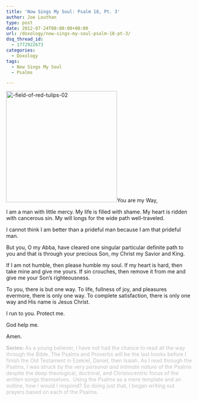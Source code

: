 ```yaml
---
title: 'Now Sings My Soul: Psalm 18, Pt. 3'
author: Joe Louthan
type: post
date: 2012-07-24T00:00:00+00:00
url: /doxology/now-sings-my-soul-psalm-18-pt-3/
dsq_thread_id:
  - 1772922673
categories:
  - Doxology
tags:
  - Now Sings My Soul
  - Psalms

---
```

<img class="alignright size-thumbnail wp-image-2062" alt="-field-of-red-tulips-02" src="https://i2.wp.com/theologic.us/wp-content/uploads/2013/06/field-of-red-tulips-02.jpg?resize=300%2C300" width="300" height="300" srcset="https://i2.wp.com/theologic.us/wp-content/uploads/2013/06/field-of-red-tulips-02.jpg?resize=300%2C300 300w, https://i2.wp.com/theologic.us/wp-content/uploads/2013/06/field-of-red-tulips-02.jpg?resize=400%2C400 400w, https://i2.wp.com/theologic.us/wp-content/uploads/2013/06/field-of-red-tulips-02.jpg?resize=600%2C600 600w, https://i2.wp.com/theologic.us/wp-content/uploads/2013/06/field-of-red-tulips-02.jpg?w=1024 1024w" sizes="(max-width: 300px) 100vw, 300px" data-recalc-dims="1" />You are my Way,

I am a man with little mercy. My life is filled with shame. My heart is ridden with cancerous sin. My will longs for the wide path well-traveled.

I cannot think I am better than a prideful man because I am that prideful man.

But you, O my Abba, have cleared one singular particular definite path to you and that is through your precious Son, my Christ my Savior and King.

If I am not humble, then please humble my soul. If my heart is hard, then take mine and give me yours. If sin crouches, then remove it from me and give me your Son’s righteousness.

To you, there is but one way. To life, fullness of joy, and pleasures evermore, there is only one way. To complete satisfaction, there is only one way and His name is Jesus Christ.

I run to you. Protect me.

God help me.

Amen.

<span style="color: #c0c0c0;"><strong>Series: </strong>As a young believer, I have not had the chance to read all the way through the Bible. The Psalms and Proverbs will be the last books before I finish the Old Testament in Ezekiel, Daniel, then Isaiah. As I read through the Psalms, I was struck by the very <em>personal and intimate nature</em> of the Psalms despite the deep theological, doctrinal, and Christocentric focus of the written songs themselves.  Using the Psalms as a mere template and an outline, how I would I respond? So doing just that, I began writing out prayers based on each of the Psalms.</span>